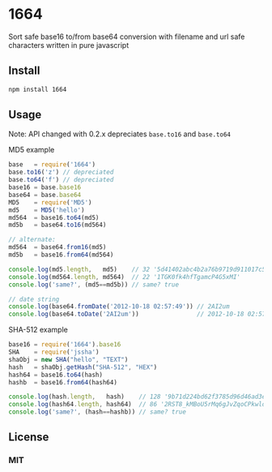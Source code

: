 # 1664

Sort safe base16 to/from base64 conversion with filename and url safe characters written in pure javascript 

## Install

```sh
npm install 1664
```

## Usage

Note: API changed with 0.2.x depreciates ```base.to16``` and ```base.to64```

MD5 example

```js
base   = require('1664')
base.to16('z') // depreciated
base.to64('f') // depreciated
base16 = base.base16
base64 = base.base64
MD5    = require('MD5')
md5    = MD5('hello')
md564  = base16.to64(md5)
md5b   = base64.to16(md564)

// alternate:
md564  = base64.from16(md5)
md5b   = base16.from64(md564)

console.log(md5.length,   md5)    // 32 '5d41402abc4b2a76b9719d911017c592'
console.log(md564.length, md564)  // 22 '1TGK0fk4hfTgamcP4G5xMI'
console.log('same?', (md5==md5b)) // same? true

// date string
console.log(base64.fromDate('2012-10-18 02:57:49')) // 2AI2um
console.log(base64.toDate('2AI2um'))                // 2012-10-18 02:57:49
```



SHA-512 example

```js
base16 = require('1664').base16
SHA    = require('jssha')
shaObj = new SHA("hello", "TEXT")
hash   = shaObj.getHash("SHA-512", "HEX")
hash64 = base16.to64(hash)
hashb  = base16.from64(hash64)

console.log(hash.length,   hash)    // 128 '9b71d224bd62f3785d96d46ad3ea3d73319bfbc2890caadae2dff72519673ca72323c3d99ba5c11d7c7acc6e14b8c5da0c4663475c2e5c3adef46f73bcdec043'
console.log(hash64.length, hash64)  // 86 '2RST8_kMBoU5rMq6gJvZqoCPkwld_CfigYs~Sa6MSxenCZlybReS4TV7gCRXItmTdCHbD7N2uSEiwpRsExsh13'
console.log('same?', (hash==hashb)) // same? true
```

## License

### MIT

